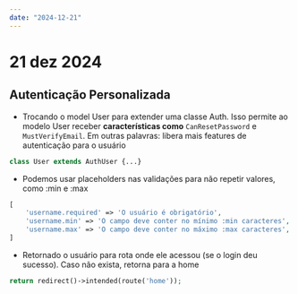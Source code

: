 ```yaml
---
date: "2024-12-21"
---
```


# 21 dez 2024

## Autenticação Personalizada

- Trocando o model User para extender uma classe Auth. Isso permite ao modelo User receber **características como** `CanResetPassword` e `MustVerifyEmail`. Em outras palavras: libera mais features de autenticação para o usuário

```php
class User extends AuthUser {...}
```

- Podemos usar placeholders nas validações para não repetir valores, como :min e :max

```php
[
    'username.required' => 'O usuário é obrigatório',
    'username.min' => 'O campo deve conter no mínimo :min caracteres',
    'username.max' => 'O campo deve conter no máximo :max caracteres',
]
```

- Retornado o usuário para rota onde ele acessou (se o login deu sucesso). Caso não exista, retorna para a home

```php
return redirect()->intended(route('home'));
```

